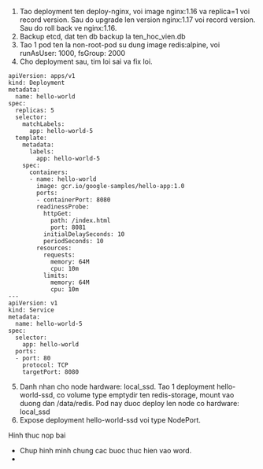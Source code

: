1. Tao deployment ten deploy-nginx, voi image nginx:1.16 va replica=1 voi record version. Sau do upgrade len version nginx:1.17 voi record version. Sau do roll back ve nginx:1.16. 
2. Backup etcd, dat ten db backup la ten_hoc_vien.db
3. Tao 1 pod ten la non-root-pod su dung image redis:alpine, voi runAsUser: 1000, fsGroup: 2000
4. Cho deployment sau, tim loi sai va fix loi.
```
apiVersion: apps/v1
kind: Deployment
metadata:
  name: hello-world
spec:
  replicas: 5
  selector:
    matchLabels:
      app: hello-world-5
  template:
    metadata:
      labels:
        app: hello-world-5
    spec:
      containers:
      - name: hello-world
        image: gcr.io/google-samples/hello-app:1.0
        ports:
        - containerPort: 8080
        readinessProbe:
          httpGet:
            path: /index.html
            port: 8081
          initialDelaySeconds: 10
          periodSeconds: 10
        resources:
          requests:
            memory: 64M
            cpu: 10m
          limits:
            memory: 64M
            cpu: 10m
---
apiVersion: v1
kind: Service
metadata:
  name: hello-world-5
spec:
  selector:
    app: hello-world
  ports:
  - port: 80
    protocol: TCP
    targetPort: 8080
```
5. Danh nhan cho node hardware: local_ssd. Tao 1 deployment hello-world-ssd, co volume type emptydir ten redis-storage, mount vao duong dan /data/redis. Pod nay duoc deploy len node co hardware: local_ssd
6. Expose deployment hello-world-ssd voi type NodePort.

Hinh thuc nop bai
- Chup hinh minh chung cac buoc thuc hien vao word.
- 